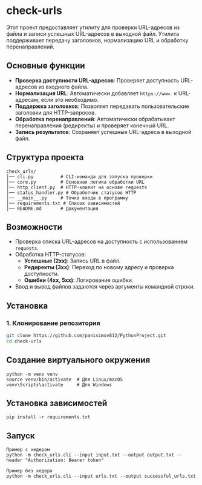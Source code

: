 # check-urls



Этот проект предоставляет утилиту для проверки URL-адресов из файла и записи успешных URL-адресов в выходной файл. Утилита поддерживает передачу заголовков, нормализацию URL и обработку перенаправлений.

## Основные функции

- **Проверка доступности URL-адресов**: Проверяет доступность URL-адресов из входного файла.
- **Нормализация URL**: Автоматически добавляет `https://www.` к URL-адресам, если это необходимо.
- **Поддержка заголовков**: Позволяет передавать пользовательские заголовки для HTTP-запросов.
- **Обработка перенаправлений**: Автоматически обрабатывает перенаправления (редиректы) и проверяет конечный URL.
- **Запись результатов**: Сохраняет успешные URL-адреса в выходной файл.


## Структура проекта
```
check_urls/
│── cli.py          # CLI-команда для запуска проверки
│── core.py         # Основная логика обработки URL
│── http_client.py  # HTTP-клиент на основе requests
│── status_handler.py # Обработчик статусов HTTP
│── __main__.py     # Точка входа в программу
│── requirements.txt # Список зависимостей
│── README.md       # Документация
```

## Возможности

- Проверка списка URL-адресов на доступность с использованием `requests`.
- Обработка HTTP-статусов:
  - **Успешные (2xx)**: Запись URL в файл.
  - **Редиректы (3xx)**: Переход по новому адресу и проверка доступности.
  - **Ошибки (4xx, 5xx)**: Логирование ошибки.
- Ввод и вывод файлов задаются через аргументы командной строки.

## Установка

### 1. Клонирование репозитория

```bash
git clone https://github.com/panisimov812/PythonProject.git
cd check-urls
```

## Создание виртуального окружения
```
python -m venv venv
source venv/bin/activate  # Для Linux/macOS
venv\Scripts\activate     # Для Windows
```
## Установка зависимостей
```
pip install -r requirements.txt
```

## Запуск
```
Пример c хедером
python -m check_urls.cli --input input.txt --output output.txt --header "Authorization: Bearer token"

Пример без хедера
python -m check_urls.cli --input urls.txt --output successful_urls.txt
```